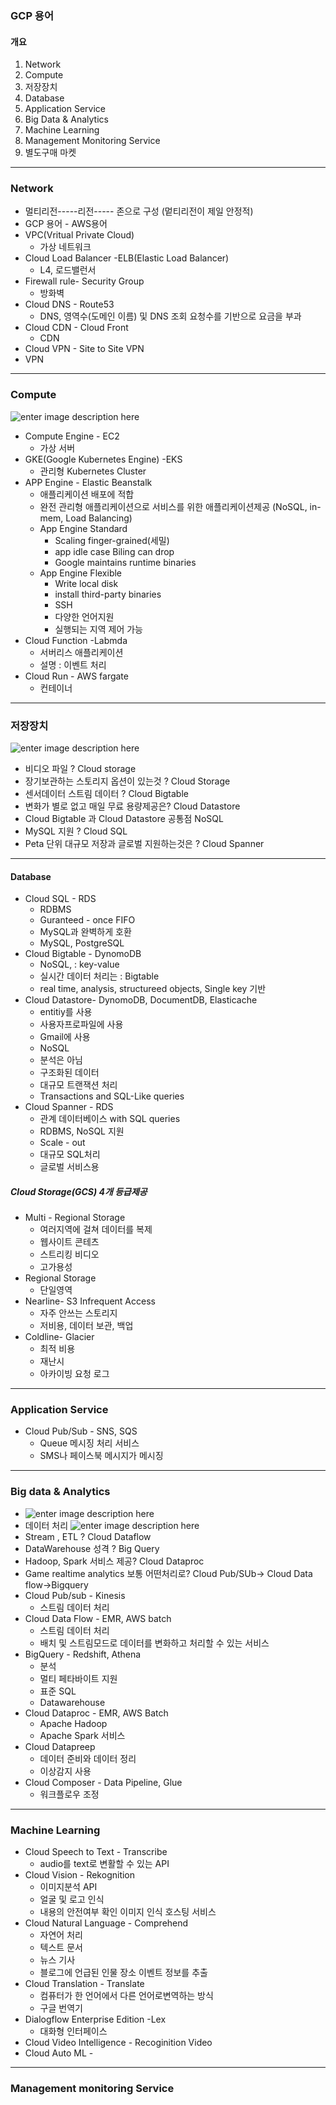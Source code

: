 ﻿### GCP 용어
#### 개요 
1. Network
2. Compute
3. 저장장치
4. Database
5. Application Service
6. Big Data & Analytics
7. Machine Learning
8. Management Monitoring Service
9. 별도구매 마켓
---
### Network
- 멀티리전-----리전----- 존으로 구성 (멑티리전이 제일 안정적)
-  GCP 용어 - AWS용어
- VPC(Vritual Private Cloud) 
	- 가상 네트워크
- Cloud Load Balancer -ELB(Elastic Load Balancer) 
	- L4,  로드밸런서
- Firewall rule- Security Group
	- 방화벽
- Cloud DNS - Route53
	- DNS, 영역수(도메인 이름) 및 DNS 조회 요청수를 기반으로 요금을 부과
- Cloud CDN - Cloud Front
	- CDN
- Cloud VPN - Site to Site VPN
-  VPN
---
### Compute
![enter image description here](https://miro.medium.com/max/1256/1*OV12s1M9O3OcEn2cwdtmEA.png)
- Compute Engine - EC2
	- 가상 서버
- GKE(Google Kubernetes Engine) -EKS
	- 관리형 Kubernetes Cluster
- APP Engine - Elastic Beanstalk
	- 애플리케이션 배포에 적합
	- 완전 관리형 애플리케이션으로 서비스를 위한 애플리케이션제공 (NoSQL, in-mem, Load Balancing)
	- App Engine Standard
		- Scaling finger-grained(세밀)
		- app idle case Biling can drop
		- Google maintains runtime binaries
	- App Engine Flexible
		- Write local disk
		- install third-party binaries
		- SSH 
		- 다양한 언어지원
		- 실행되는 지역 제어 가능
- Cloud Function -Labmda
	- 서버리스 애플리케이션
	- 설명 : 이벤트 처리
- Cloud Run - AWS fargate
	- 컨테이너
---
### 저장장치
![enter image description here](https://miro.medium.com/max/1400/1*uAxoEkgJPmD_TUbcObfKeA.png)
- 비디오 파일 ? Cloud storage
- 장기보관하는 스토리지 옵션이 있는것 ? Cloud Storage
- 센서데이터 스트림 데이터  ? Cloud Bigtable
- 변화가 별로 없고 매일 무료 용량제공은? Cloud Datastore
- Cloud Bigtable 과 Cloud Datastore 공통점 NoSQL
- MySQL 지원 ? Cloud SQL
- Peta 단위 대규모 저장과 글로벌 지원하는것은 ? Cloud Spanner
---
#### Database
- Cloud SQL - RDS
	- RDBMS 
	- Guranteed - once FIFO
	- MySQL과 완벽하게 호환
	- MySQL, PostgreSQL
- Cloud Bigtable - DynomoDB
	- NoSQL, : key-value
	- 실시간 데이터 처리는 : Bigtable
	- real time, analysis, structureed objects, Single key 기반
- Cloud Datastore- DynomoDB, DocumentDB, Elasticache
	- entitiy를 사용
	- 사용자프로파일에 사용
	- Gmail에 사용
	- NoSQL
	- 분석은 아님
	- 구조화된 데이터
	- 대규모 트랜잭션 처리 
	- Transactions and SQL-Like queries
- Cloud Spanner - RDS
	- 관계 데이터베이스 with SQL queries
	- RDBMS, NoSQL 지원
	- Scale - out 
	- 대규모 SQL처리
	- 글로벌 서비스용
##### Cloud Storage(GCS) 4개 등급제공
- Multi - Regional Storage
	- 여러지역에 걸쳐 데이터를 복제
	- 웹사이트 콘테츠
	- 스트리킹 비디오
	- 고가용성
- Regional Storage
	- 단일영역
- Nearline- S3 Infrequent Access
	- 자주 안쓰는 스토리지
	- 저비용, 데이터 보관, 백업
- Coldline- Glacier 
	- 최적 비용
	- 재난시 
	- 아카이빙 요청 로그
---
### Application Service
- Cloud Pub/Sub - SNS, SQS
	- Queue 메시징 처리 서비스
	- SMS나 페이스북 메시지가 메시징
---
### Big data & Analytics
- ![enter image description here](https://cloud.google.com/solutions/images/data-lifecycle-3.svg)
-  데이터 처리
![enter image description here](./bigdata.png)
- Stream , ETL ? Cloud Dataflow
- DataWarehouse 성격 ? Big Query
- Hadoop, Spark 서비스 제공? Cloud Dataproc
- Game realtime analytics 보통 어떤처리로? Cloud Pub/SUb-> Cloud Data flow->Bigquery
- Cloud Pub/sub - Kinesis
	- 스트림 데이터 처리
- Cloud Data Flow - EMR, AWS batch
	- 스트림 데이터 처리
	- 배치 및 스트림모드로 데이터를 변화하고 처리할 수 있는 서비스
- BigQuery - Redshift, Athena
	- 분석
	- 멀티 페타바이트 지원 
	- 표준 SQL
	- Datawarehouse
- Cloud Dataproc - EMR, AWS Batch
	- Apache Hadoop
	- Apache Spark 서비스
- Cloud Datapreep
	- 데이터 준비와 데이터 정리
	- 이상감지 사용
- Cloud Composer - Data Pipeline, Glue
	- 워크플로우 조정
---
### Machine Learning
- Cloud Speech to Text - Transcribe
	- audio를 text로 변활할 수 있는 API
- Cloud Vision - Rekognition
	- 이미지분석 API
	- 얼굴 및 로고 인식 
	- 내용의 안전여부 확인 이미지 인식 호스팅 서비스
- Cloud Natural Language - Comprehend
	- 자연어 처리
	- 텍스트 문서
	- 뉴스 기사
	- 블로그에 언급된 인물 장소 이벤트 정보를 추출
- Cloud Translation - Translate
	- 컴퓨터가 한 언어에서 다른 언어로변역하는 방식
	- 구글 번역기
- Dialogflow Enterprise Edition -Lex
	- 대화형 인터페이스
- Cloud Video Intelligence - Recoginition Video
- Cloud Auto ML - 
---
### Management monitoring Service
